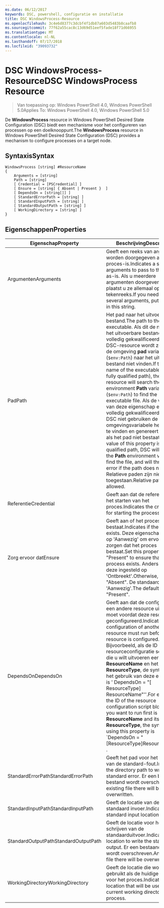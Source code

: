 ```yaml
---
ms.date: 06/12/2017
keywords: DSC, powershell, configuratie en installatie
title: DSC WindowsProcess-Resource
ms.openlocfilehash: 3c4e6d8377c3dcbf4f1db87a603d5483b8caafb8
ms.sourcegitcommit: 77f62a55cac8c13d69d51eef5fade18f71d66955
ms.translationtype: MT
ms.contentlocale: nl-NL
ms.lasthandoff: 07/17/2018
ms.locfileid: "39093732"
---
```

# <a name="dsc-windowsprocess-resource"></a><span data-ttu-id="272f5-103">DSC WindowsProcess-Resource</span><span class="sxs-lookup"><span data-stu-id="272f5-103">DSC WindowsProcess Resource</span></span>

> <span data-ttu-id="272f5-104">Van toepassing op: Windows PowerShell 4.0, Windows PowerShell 5.0</span><span class="sxs-lookup"><span data-stu-id="272f5-104">Applies To: Windows PowerShell 4.0, Windows PowerShell 5.0</span></span>

<span data-ttu-id="272f5-105">De **WindowsProcess** resource in Windows PowerShell Desired State Configuration (DSC) biedt een mechanisme voor het configureren van processen op een doelknooppunt.</span><span class="sxs-lookup"><span data-stu-id="272f5-105">The **WindowsProcess** resource in Windows PowerShell Desired State Configuration (DSC) provides a mechanism to configure processes on a target node.</span></span>

## <a name="syntax"></a><span data-ttu-id="272f5-106">Syntaxis</span><span class="sxs-lookup"><span data-stu-id="272f5-106">Syntax</span></span>

```
WindowsProcess [string] #ResourceName
{
    Arguments = [string]
    Path = [string]
    [ Credential = [PSCredential] ]
    [ Ensure = [string] { Absent | Present }  ]
    [ DependsOn = [string[]] ]
    [ StandardErrorPath = [string] ]
    [ StandardInputPath = [string] ]
    [ StandardOutputPath = [string] ]
    [ WorkingDirectory = [string] ]
}
```

## <a name="properties"></a><span data-ttu-id="272f5-107">Eigenschappen</span><span class="sxs-lookup"><span data-stu-id="272f5-107">Properties</span></span>

|  <span data-ttu-id="272f5-108">Eigenschap</span><span class="sxs-lookup"><span data-stu-id="272f5-108">Property</span></span>  |  <span data-ttu-id="272f5-109">Beschrijving</span><span class="sxs-lookup"><span data-stu-id="272f5-109">Description</span></span>   |
|---|---|
| <span data-ttu-id="272f5-110">Argumenten</span><span class="sxs-lookup"><span data-stu-id="272f5-110">Arguments</span></span>| <span data-ttu-id="272f5-111">Geeft een reeks van argumenten worden doorgegeven aan de proces-is.</span><span class="sxs-lookup"><span data-stu-id="272f5-111">Indicates a string of arguments to pass to the process as-is.</span></span> <span data-ttu-id="272f5-112">Als u meerdere argumenten doorgeven wilt, plaatst u ze allemaal op deze tekenreeks.</span><span class="sxs-lookup"><span data-stu-id="272f5-112">If you need to pass several arguments, put them all in this string.</span></span>|
| <span data-ttu-id="272f5-113">Pad</span><span class="sxs-lookup"><span data-stu-id="272f5-113">Path</span></span>| <span data-ttu-id="272f5-114">Het pad naar het uitvoerbare bestand.</span><span class="sxs-lookup"><span data-stu-id="272f5-114">The path to the process executable.</span></span> <span data-ttu-id="272f5-115">Als dit de naam van het uitvoerbare bestand (niet de volledig gekwalificeerde pad), de DSC-resource wordt zoeken in de omgeving **pad** variabele (`$env:Path`) naar het uitvoerbare bestand niet vinden.</span><span class="sxs-lookup"><span data-stu-id="272f5-115">If this the file name of the executable (not the fully qualified path), the DSC resource will search the environment **Path** variable (`$env:Path`) to find the executable file.</span></span> <span data-ttu-id="272f5-116">Als de waarde van deze eigenschap een volledig gekwalificeerde pad is, DSC niet gebruiken de **pad** omgevingsvariabele het bestand te vinden en genereert een fout als het pad niet bestaat.</span><span class="sxs-lookup"><span data-stu-id="272f5-116">If the value of this property is a fully qualified path, DSC will not use the **Path** environment variable to find the file, and will throw an error if the path does not exist.</span></span> <span data-ttu-id="272f5-117">Relatieve paden zijn niet toegestaan.</span><span class="sxs-lookup"><span data-stu-id="272f5-117">Relative paths are not allowed.</span></span>|
| <span data-ttu-id="272f5-118">Referentie</span><span class="sxs-lookup"><span data-stu-id="272f5-118">Credential</span></span>| <span data-ttu-id="272f5-119">Geeft aan dat de referenties voor het starten van het proces.</span><span class="sxs-lookup"><span data-stu-id="272f5-119">Indicates the credentials for starting the process.</span></span>|
| <span data-ttu-id="272f5-120">Zorg ervoor dat</span><span class="sxs-lookup"><span data-stu-id="272f5-120">Ensure</span></span>| <span data-ttu-id="272f5-121">Geeft aan of het proces bestaat.</span><span class="sxs-lookup"><span data-stu-id="272f5-121">Indicates if the process exists.</span></span> <span data-ttu-id="272f5-122">Deze eigenschap instellen op 'Aanwezig' om ervoor te zorgen dat het proces bestaat.</span><span class="sxs-lookup"><span data-stu-id="272f5-122">Set this property to "Present" to ensure that the process exists.</span></span> <span data-ttu-id="272f5-123">Anders wordt deze ingesteld op 'Ontbreekt'.</span><span class="sxs-lookup"><span data-stu-id="272f5-123">Otherwise, set it to "Absent".</span></span> <span data-ttu-id="272f5-124">De standaardwaarde is 'Aanwezig'.</span><span class="sxs-lookup"><span data-stu-id="272f5-124">The default is "Present".</span></span>|
| <span data-ttu-id="272f5-125">DependsOn</span><span class="sxs-lookup"><span data-stu-id="272f5-125">DependsOn</span></span> | <span data-ttu-id="272f5-126">Geeft aan dat de configuratie van een andere resource uitvoeren moet voordat deze resource is geconfigureerd.</span><span class="sxs-lookup"><span data-stu-id="272f5-126">Indicates that the configuration of another resource must run before this resource is configured.</span></span> <span data-ttu-id="272f5-127">Bijvoorbeeld, als de ID van de resourceconfiguratie scriptblok die u wilt uitvoeren eerst is **ResourceName** en het type **ResourceType**, de syntaxis voor het gebruik van deze eigenschap is ' DependsOn = "[ ResourceType] ResourceName"''.</span><span class="sxs-lookup"><span data-stu-id="272f5-127">For example, if the ID of the resource configuration script block that you want to run first is **ResourceName** and its type is **ResourceType**, the syntax for using this property is \`DependsOn = "[ResourceType]ResourceName"\`\` .</span></span>|
| <span data-ttu-id="272f5-128">StandardErrorPath</span><span class="sxs-lookup"><span data-stu-id="272f5-128">StandardErrorPath</span></span>| <span data-ttu-id="272f5-129">Geeft het pad voor het schrijven van de standard-fout.</span><span class="sxs-lookup"><span data-stu-id="272f5-129">Indicates the directory path to write the standard error.</span></span> <span data-ttu-id="272f5-130">Er een bestaand bestand wordt overschreven.</span><span class="sxs-lookup"><span data-stu-id="272f5-130">Any existing file there will be overwritten.</span></span>|
| <span data-ttu-id="272f5-131">StandardInputPath</span><span class="sxs-lookup"><span data-stu-id="272f5-131">StandardInputPath</span></span>| <span data-ttu-id="272f5-132">Geeft de locatie van de standaard invoer.</span><span class="sxs-lookup"><span data-stu-id="272f5-132">Indicates the standard input location.</span></span>|
| <span data-ttu-id="272f5-133">StandardOutputPath</span><span class="sxs-lookup"><span data-stu-id="272f5-133">StandardOutputPath</span></span>| <span data-ttu-id="272f5-134">Geeft de locatie voor het schrijven van de standaarduitvoer.</span><span class="sxs-lookup"><span data-stu-id="272f5-134">Indicates the location to write the standard output.</span></span> <span data-ttu-id="272f5-135">Er een bestaand bestand wordt overschreven.</span><span class="sxs-lookup"><span data-stu-id="272f5-135">Any existing file there will be overwritten.</span></span>|
| <span data-ttu-id="272f5-136">WorkingDirectory</span><span class="sxs-lookup"><span data-stu-id="272f5-136">WorkingDirectory</span></span>| <span data-ttu-id="272f5-137">Geeft de locatie die wordt gebruikt als de huidige werkmap voor het proces.</span><span class="sxs-lookup"><span data-stu-id="272f5-137">Indicates the location that will be used as the current working directory for the process.</span></span>|